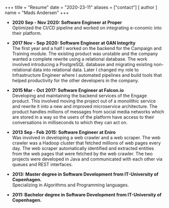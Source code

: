 +++
title = "Resume"
date = "2020-23-11"
aliases = ["contact"]
[ author ]
  name = "Mads Andersen"
+++

* **2020 Sep - Nov 2020: Software Engineer at Proper**  
Optimized the CI/CD pipeline and worked on integrating e-conomic into their platform.

* **2017 Nov - Sep 2020: Software Engineer at GAN Integrity**  
The first year and a half I worked on the backend for the Campaign and Training module. The existing product was unstable and the company wanted a complete rewrite using a relational database. The work involved introducing a PostgreSQL database and migrating existing non-relational data into relational data. Later I changed my role to Infrastructure Engineer where I automated pipelines and build tools that helped productivity for the other developers in the company.

* **2015 Mar - Oct 2017: Software Engineer at Falcon.io**  
Developing and maintaining the backend services of the Engage product. This involved moving the project out of a monolithic service and rewrite it into a new and improved microservice architecture. The product handles millions of messages from social media networks which are stored in a way so the users of the platform have access to their conversations in milliseconds to which they can act on.

* **2013 Sep - Feb 2015: Software Engineer at Eniro**  
Was involved in developing a web crawler and a web scraper. The web crawler was a Hadoop cluster that fetched millions of web pages every day. The web scraper automatically identified and extracted entities from the web pages that were fetched by the web crawler. The two projects were developed in Java and communicated with each other via queues and REST interfaces.

* **2013: Master degree in Software Development from IT-University of Copenhagen.**  
Specializing in Algorithms and Programming languages.

* **2011: Bachelor degree in Software Development from IT-University of Copenhagen.**